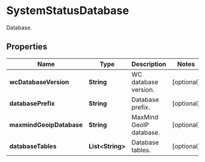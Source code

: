 

# SystemStatusDatabase

Database.

## Properties

Name | Type | Description | Notes
------------ | ------------- | ------------- | -------------
**wcDatabaseVersion** | **String** | WC database version. |  [optional]
**databasePrefix** | **String** | Database prefix. |  [optional]
**maxmindGeoipDatabase** | **String** | MaxMind GeoIP database. |  [optional]
**databaseTables** | **List&lt;String&gt;** | Database tables. |  [optional]



